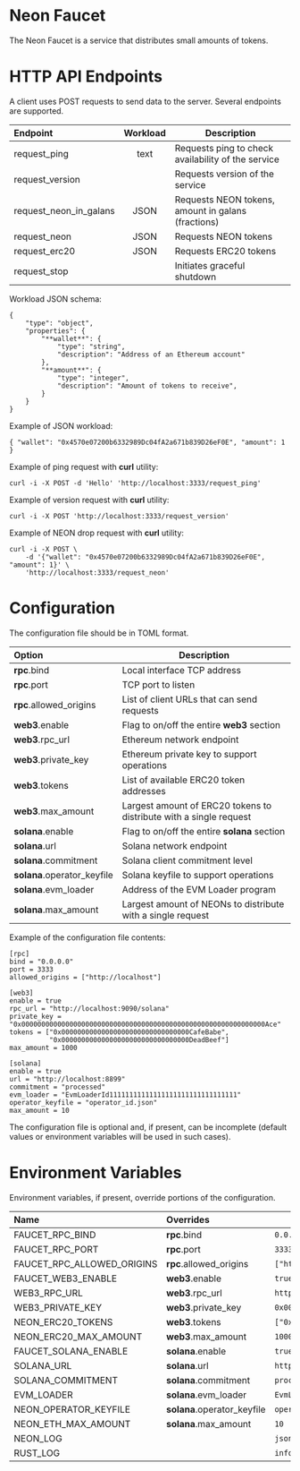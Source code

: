 # Neon Faucet

The Neon Faucet is a service that distributes small amounts of tokens.


# HTTP API Endpoints

A client uses POST requests to send data to the server.
Several endpoints are supported.

|**Endpoint**|**Workload**|**Description**|
|:-|:-:|-
| request_ping | text | Requests ping to check availability of the service
| request_version | | Requests version of the service
| request_neon_in_galans | JSON | Requests NEON tokens, amount in galans (fractions)
| request_neon | JSON | Requests NEON tokens
| request_erc20 | JSON | Requests ERC20 tokens
| request_stop | | Initiates graceful shutdown

Workload JSON schema:
```
{
    "type": "object",
    "properties": {
        "**wallet**": {
            "type": "string",
            "description": "Address of an Ethereum account"
        },
        "**amount**": {
            "type": "integer",
            "description": "Amount of tokens to receive",
        }
    }
}
```

Example of JSON workload:
```
{ "wallet": "0x4570e07200b6332989Dc04fA2a671b839D26eF0E", "amount": 1 }
```

Example of ping request with **curl** utility:
```
curl -i -X POST -d 'Hello' 'http://localhost:3333/request_ping'
```

Example of version request with **curl** utility:
```
curl -i -X POST 'http://localhost:3333/request_version'
```

Example of NEON drop request with **curl** utility:
```
curl -i -X POST \
    -d '{"wallet": "0x4570e07200b6332989Dc04fA2a671b839D26eF0E", "amount": 1}' \
    'http://localhost:3333/request_neon'
```


# Configuration

The configuration file should be in TOML format.

|**Option**|**Description**|
|:-|-
| **rpc**.bind | Local interface TCP address
| **rpc**.port | TCP port to listen
| **rpc**.allowed_origins | List of client URLs that can send requests
| **web3**.enable | Flag to on/off the entire **web3** section
| **web3**.rpc_url | Ethereum network endpoint
| **web3**.private_key | Ethereum private key to support operations
| **web3**.tokens | List of available ERC20 token addresses
| **web3**.max_amount | Largest amount of ERC20 tokens to distribute with a single request
| **solana**.enable | Flag to on/off the entire **solana** section
| **solana**.url | Solana network endpoint
| **solana**.commitment | Solana client commitment level
| **solana**.operator_keyfile | Solana keyfile to support operations
| **solana**.evm_loader | Address of the EVM Loader program
| **solana**.max_amount | Largest amount of NEONs to distribute with a single request

Example of the configuration file contents:
```
[rpc]
bind = "0.0.0.0"
port = 3333
allowed_origins = ["http://localhost"]

[web3]
enable = true
rpc_url = "http://localhost:9090/solana"
private_key = "0x0000000000000000000000000000000000000000000000000000000000000Ace"
tokens = ["0x00000000000000000000000000000000CafeBabe",
          "0x00000000000000000000000000000000DeadBeef"]
max_amount = 1000

[solana]
enable = true
url = "http://localhost:8899"
commitment = "processed"
evm_loader = "EvmLoaderId11111111111111111111111111111111"
operator_keyfile = "operator_id.json"
max_amount = 10
```

The configuration file is optional and, if present, can be incomplete
(default values or environment variables will be used in such cases).


# Environment Variables

Environment variables, if present, override portions of the configuration.

|**Name**|**Overrides**|**Value Example**|
|:-|:-|-
| FAUCET_RPC_BIND | **rpc**.bind | `0.0.0.0`
| FAUCET_RPC_PORT | **rpc**.port | `3333`
| FAUCET_RPC_ALLOWED_ORIGINS | **rpc**.allowed_origins | `["http://localhost"]`
| FAUCET_WEB3_ENABLE | **web3**.enable | `true`
| WEB3_RPC_URL | **web3**.rpc_url | `http://localhost:9090/solana`
| WEB3_PRIVATE_KEY | **web3**.private_key | `0x00A`
| NEON_ERC20_TOKENS | **web3**.tokens | `["0x00B", "0x00C"]`
| NEON_ERC20_MAX_AMOUNT | **web3**.max_amount | `1000`
| FAUCET_SOLANA_ENABLE | **solana**.enable | `true`
| SOLANA_URL | **solana**.url | `http://localhost:8899`
| SOLANA_COMMITMENT | **solana**.commitment | `processed`
| EVM_LOADER | **solana**.evm_loader | `EvmLoaderId11111111111111111111111111111111`
| NEON_OPERATOR_KEYFILE | **solana**.operator_keyfile | `operator_id.json`
| NEON_ETH_MAX_AMOUNT | **solana**.max_amount | `10`
| NEON_LOG | | `json`
| RUST_LOG | | `info`

